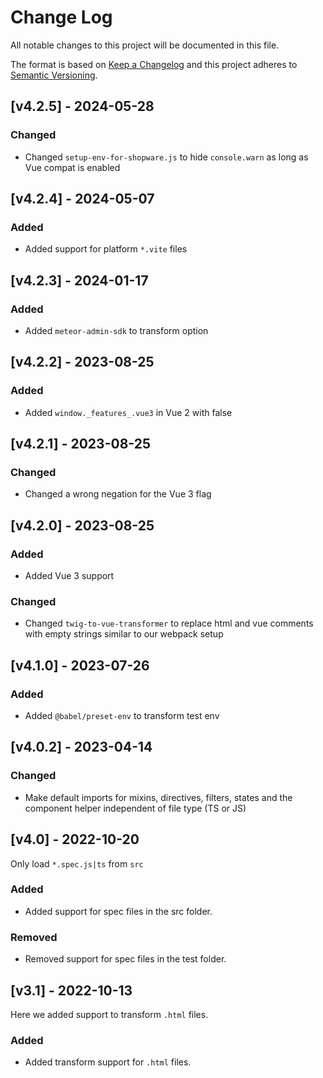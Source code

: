 
# Change Log
All notable changes to this project will be documented in this file.
 
The format is based on [Keep a Changelog](http://keepachangelog.com/)
and this project adheres to [Semantic Versioning](http://semver.org/).

## [v4.2.5] - 2024-05-28

### Changed
- Changed `setup-env-for-shopware.js` to hide `console.warn` as long as Vue compat is enabled

## [v4.2.4] - 2024-05-07

### Added
- Added support for platform `*.vite` files

## [v4.2.3] - 2024-01-17

### Added
- Added `meteor-admin-sdk` to transform option

## [v4.2.2] - 2023-08-25

### Added
- Added `window._features_.vue3` in Vue 2 with false

## [v4.2.1] - 2023-08-25

### Changed
- Changed a wrong negation for the Vue 3 flag

## [v4.2.0] - 2023-08-25
 
### Added
- Added Vue 3 support

### Changed
- Changed `twig-to-vue-transformer` to replace html and vue comments with empty strings similar to our webpack setup

 ## [v4.1.0] - 2023-07-26
 
### Added
- Added `@babel/preset-env` to transform test env

 ## [v4.0.2] - 2023-04-14
 
### Changed
- Make default imports for mixins, directives, filters, states and the component helper independent of file type (TS or JS)

 ## [v4.0] - 2022-10-20
 
Only load `*.spec.js|ts` from `src` 
### Added
- Added support for spec files in the src folder.

### Removed
- Removed support for spec files in the test folder.

## [v3.1] - 2022-10-13
 
Here we added support to transform `.html` files.
 
### Added
- Added transform support for `.html` files.
